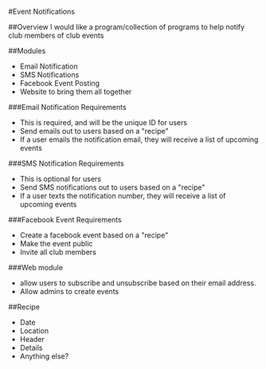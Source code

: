 #Event Notifications

##Overview
I would like a program/collection of programs to help notify club members of club events


##Modules
* Email Notification
* SMS Notifications
* Facebook Event Posting
* Website to bring them all together

###Email Notification Requirements
* This is required, and will be the unique ID for users
* Send emails out to users based on a "recipe"
* If a user emails the notification email, they will receive a list of upcoming events

###SMS Notification Requirements
* This is optional for users
* Send SMS notifications out to users based on a "recipe"
* If a user texts the notification number, they will receive a list of upcoming events

###Facebook Event Requirements
* Create a facebook event based on a "recipe"
* Make the event public
* Invite all club members

###Web module
* allow users to subscribe and unsubscribe based on their email address.
* Allow admins to create events

##Recipe
* Date
* Location
* Header
* Details
* Anything else?
